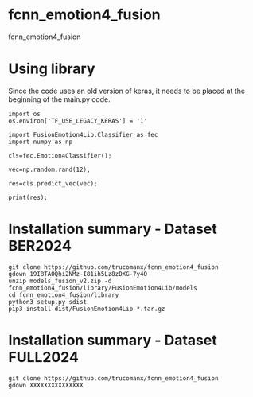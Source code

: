 # fcnn_emotion4_fusion
fcnn_emotion4_fusion

# Using library
Since the code uses an old version of keras, it needs to be placed at the beginning of the main.py code.

    import os
    os.environ['TF_USE_LEGACY_KERAS'] = '1'

    import FusionEmotion4Lib.Classifier as fec
    import numpy as np

    cls=fec.Emotion4Classifier();

    vec=np.random.rand(12);

    res=cls.predict_vec(vec);

    print(res);


# Installation summary - Dataset BER2024

    git clone https://github.com/trucomanx/fcnn_emotion4_fusion
    gdown 19I8TAOQhi2NMz-I81ih5Lz8zDXG-7y4O
    unzip models_fusion_v2.zip -d fcnn_emotion4_fusion/library/FusionEmotion4Lib/models
    cd fcnn_emotion4_fusion/library
    python3 setup.py sdist
    pip3 install dist/FusionEmotion4Lib-*.tar.gz

# Installation summary - Dataset FULL2024

    git clone https://github.com/trucomanx/fcnn_emotion4_fusion
    gdown XXXXXXXXXXXXXXX
    


